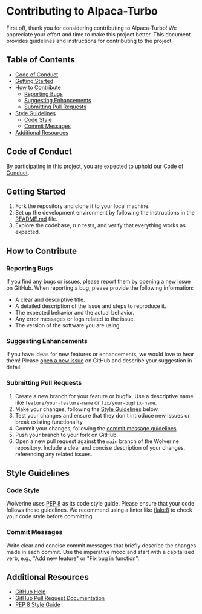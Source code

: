 # Contributing to Alpaca-Turbo

First off, thank you for considering contributing to Alpaca-Turbo! We appreciate your effort and time to make this project better. This document provides guidelines and instructions for contributing to the project.

## Table of Contents

- [Code of Conduct](#code-of-conduct)
- [Getting Started](#getting-started)
- [How to Contribute](#how-to-contribute)
  - [Reporting Bugs](#reporting-bugs)
  - [Suggesting Enhancements](#suggesting-enhancements)
  - [Submitting Pull Requests](#submitting-pull-requests)
- [Style Guidelines](#style-guidelines)
  - [Code Style](#code-style)
  - [Commit Messages](#commit-messages)
- [Additional Resources](#additional-resources)

## Code of Conduct

By participating in this project, you are expected to uphold our [Code of Conduct](CODE_OF_CONDUCT.md).

## Getting Started

1. Fork the repository and clone it to your local machine.
2. Set up the development environment by following the instructions in the [README.md](README.md) file.
3. Explore the codebase, run tests, and verify that everything works as expected.

## How to Contribute

### Reporting Bugs

If you find any bugs or issues, please report them by [opening a new issue](https://github.com/ViperX7/Alpaca-Turbo/issues/new) on GitHub. When reporting a bug, please provide the following information:

- A clear and descriptive title.
- A detailed description of the issue and steps to reproduce it.
- The expected behavior and the actual behavior.
- Any error messages or logs related to the issue.
- The version of the software you are using.

### Suggesting Enhancements

If you have ideas for new features or enhancements, we would love to hear them! Please [open a new issue](https://github.com/ViperX7/Alpaca-Turbo/issues/new) on GitHub and describe your suggestion in detail.

### Submitting Pull Requests

1. Create a new branch for your feature or bugfix. Use a descriptive name like `feature/your-feature-name` or `fix/your-bugfix-name`.
2. Make your changes, following the [Style Guidelines](#style-guidelines) below.
3. Test your changes and ensure that they don't introduce new issues or break existing functionality.
4. Commit your changes, following the [commit message guidelines](#commit-messages).
5. Push your branch to your fork on GitHub.
6. Open a new pull request against the `main` branch of the Wolverine repository. Include a clear and concise description of your changes, referencing any related issues.

## Style Guidelines

### Code Style

Wolverine uses [PEP 8](https://www.python.org/dev/peps/pep-0008/) as its code style guide. Please ensure that your code follows these guidelines. We recommend using a linter like [flake8](https://flake8.pycqa.org/en/latest/) to check your code style before committing.

### Commit Messages

Write clear and concise commit messages that briefly describe the changes made in each commit. Use the imperative mood and start with a capitalized verb, e.g., "Add new feature" or "Fix bug in function".

## Additional Resources

- [GitHub Help](https://help.github.com/)
- [GitHub Pull Request Documentation](https://docs.github.com/en/github/collaborating-with-issues-and-pull-requests)
- [PEP 8 Style Guide](https://www.python.org/dev/peps/pep-0008/)

